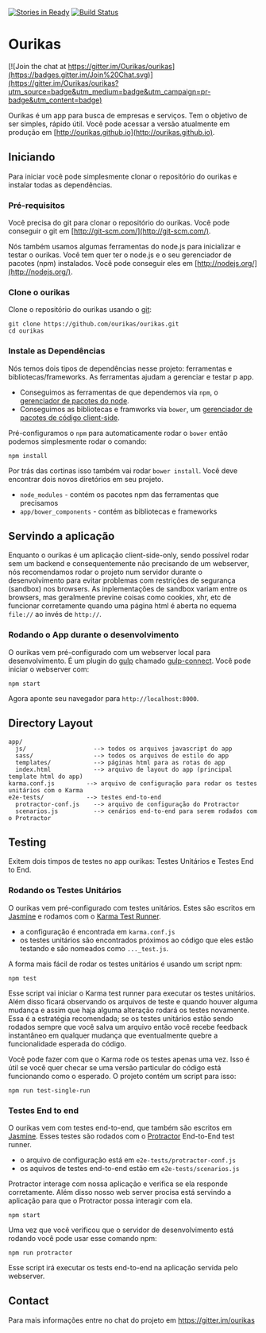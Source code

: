 [![Stories in Ready](https://badge.waffle.io/ourikas/ourikas.png?label=ready&title=Ready)](https://waffle.io/ourikas/ourikas)
[![Build Status](https://snap-ci.com/Ourikas/ourikas/branch/master/build_image)](https://snap-ci.com/Ourikas/ourikas/branch/master)

# Ourikas
[![Join the chat at https://gitter.im/Ourikas/ourikas](https://badges.gitter.im/Join%20Chat.svg)](https://gitter.im/Ourikas/ourikas?utm_source=badge&utm_medium=badge&utm_campaign=pr-badge&utm_content=badge)

Ourikas é um app para busca de empresas e serviços. Tem o objetivo de ser simples, rápido útil. Você pode acessar a versão atualmente em produção em [http://ourikas.github.io](http://ourikas.github.io).


## Iniciando

Para iniciar você pode simplesmente clonar o repositório do ourikas e instalar todas as dependências.

### Pré-requisitos

Você precisa do git para clonar o repositório do ourikas. Você pode conseguir o git em [http://git-scm.com/](http://git-scm.com/).

Nós também usamos algumas ferramentas do node.js para inicializar e testar o ourikas. Você tem quer ter o node.js e o seu gerenciador de pacotes (npm) instalados. Você pode conseguir eles em [http://nodejs.org/](http://nodejs.org/).


### Clone o ourikas

Clone o repositório do ourikas usando o [git][git]:


```
git clone https://github.com/ourikas/ourikas.git
cd ourikas
```

### Instale as Dependências

Nós temos dois tipos de dependências nesse projeto: ferramentas e bibliotecas/frameworks. As ferramentas ajudam a gerenciar e testar p app.

* Conseguimos as ferramentas de que dependemos via `npm`, o [gerenciador de pacotes do node][npm].
* Conseguimos as bibliotecas e framworks via `bower`, um [gerenciador de pacotes de código client-side][bower].

Pré-configuramos o `npm` para automaticamente rodar o `bower` então podemos simplesmente rodar o comando:

```
npm install
```

Por trás das cortinas isso também vai rodar  `bower install`.  Você deve encontrar dois novos diretórios em seu projeto.

* `node_modules` - contém os pacotes npm das ferramentas que precisamos
* `app/bower_components` - contém as bibliotecas e frameworks

## Servindo a aplicação

Enquanto o ourikas é um aplicação client-side-only, sendo possível rodar sem um backend e consequentemente não precisando de um webserver, nós recomendamos rodar o projeto num servidor durante o desenvolvimento para evitar problemas com restrições de segurança (sandbox) nos browsers. As inplementações de sandbox variam entre os browsers, mas geralmente previne coisas como cookies, xhr, etc de funcionar corretamente quando uma página html é aberta no equema `file://` ao invés de `http://`.


### Rodando o App durante o desenvolvimento

O ourikas vem pré-configurado com um webserver local para desenvolvimento. É um plugin do  [gulp][gulp]
chamado [gulp-connect][gulp-connect]. Você pode iniciar o webserver com:


```
npm start
```

Agora aponte seu navegador para  `http://localhost:8000`.



## Directory Layout

```
app/
  js/                   --> todos os arquivos javascript do app
  sass/                 --> todos os arquivos de estilo do app
  templates/            --> páginas html para as rotas do app
  index.html            --> arquivo de layout do app (principal template html do app)
karma.conf.js         --> arquivo de configuração para rodar os testes unitários com o Karma
e2e-tests/            --> testes end-to-end
  protractor-conf.js    --> arquivo de configuração do Protractor
  scenarios.js          --> cenários end-to-end para serem rodados com o Protractor
```

## Testing

Exitem dois timpos de testes no app ourikas: Testes Unitários e Testes End to End.

###  Rodando os Testes Unitários

O ourikas vem pré-configurado com testes unitários. Estes são escritos em [Jasmine][jasmine] e rodamos com o  [Karma Test Runner][karma].

* a configuração é encontrada em `karma.conf.js`
* os testes unitários são encontrados próximos ao código  que eles estão testando e são nomeados como `..._test.js`.

A forma mais fácil de rodar os testes unitários é usando um script npm:

```
npm test
```

Esse script vai iniciar o Karma test runner para executar os testes unitários. Além disso ficará observando os arquivos de teste e quando houver alguma mudança e assim que haja alguma alteração rodará os testes novamente.
Essa é a estratégia recomendada; se os testes unitários estão sendo rodados sempre que você salva um arquivo então você recebe feedback instantâneo em qualquer mudança que eventualmente quebre a funcionalidade esperada do código.

Você pode fazer com que o Karma rode os testes apenas uma vez. Isso é útil se você quer checar se uma versão particular do código está funcionando como o esperado. O projeto contém um script para isso:

```
npm run test-single-run
```


### Testes End to end

O ourikas vem com testes end-to-end, que também são escritos em [Jasmine][jasmine]. Esses testes são rodados com o [Protractor][protractor] End-to-End test runner.

* o arquivo de configuração está em `e2e-tests/protractor-conf.js`
* os aquivos de testes end-to-end estão em `e2e-tests/scenarios.js`

Protractor interage com nossa aplicação e verifica se ela responde corretamente. Além disso nosso web server procisa está servindo a aplicação para que o Protractor possa interagir com ela.

```
npm start
```

Uma vez que você verificou que o servidor de desenvolvimento está rodando você pode usar esse comando npm:

```
npm run protractor
```

Esse script irá executar os tests end-to-end na aplicação servida pelo webserver.


## Contact

Para mais informações entre no chat do projeto em https://gitter.im/ourikas

[git]: http://git-scm.com/
[bower]: http://bower.io
[npm]: https://www.npmjs.org/
[node]: http://nodejs.org
[protractor]: https://github.com/angular/protractor
[jasmine]: http://jasmine.github.io
[karma]: http://karma-runner.github.io
[travis]: https://travis-ci.org/
[gulp]: http://gulpjs.com/
[gulp-connect]: https://github.com/avevlad/gulp-connect

